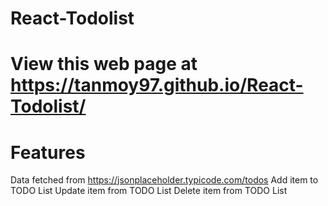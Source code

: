 # React-Todolist

# View this web page at https://tanmoy97.github.io/React-Todolist/

# Features
 Data fetched from https://jsonplaceholder.typicode.com/todos
 Add item to TODO List
 Update item from TODO List
 Delete item from TODO List
